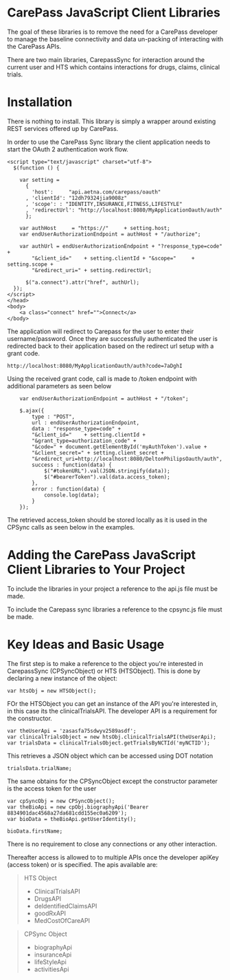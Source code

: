 CarePass JavaScript Client Libraries
====================================

The goal of these libraries is to remove the need for a CarePass developer to manage the baseline connectivity and data un-packing of interacting with the CarePass APIs.

There are two main libraries, CarepassSync for interaction around the current user and HTS which contains interactions for drugs, claims, clinical trials.

Installation
============

There is nothing to install. This library is simply a wrapper around existing REST services offered up by CarePass.

In order to use the CarePass Sync library the client application needs to start the OAuth 2 authentication work flow.

    <script type="text/javascript" charset="utf-8">
      $(function () {

        var setting =
          {
            'host':     "api.aetna.com/carepass/oauth"
          , 'clientId': "12dh79324jia9008z"
          , 'scope': : "IDENTITY,INSURANCE,FITNESS,LIFESTYLE"
          , 'redirectUrl': "http://localhost:8080/MyApplicationOauth/auth"
          };

        var authHost     = "https://"     + setting.host;
        var endUserAuthorizationEndpoint = authHost + "/authorize";
        
        var authUrl = endUserAuthorizationEndpoint + "?response_type=code" +
            "&client_id="    + setting.clientId + "&scope="     + setting.scope +
            "&redirect_uri=" + setting.redirectUrl;

          $("a.connect").attr("href", authUrl);
      });
    </script>
    </head>
    <body> 
    	<a class="connect" href="">Connect</a> 
  	</body>
  	
The application will redirect to Carepass for the user to enter their username/password. Once they are successfully 
authenticated the user is redirected back to their application based on the redirect url setup with a grant code.
  	  	  	
	http://localhost:8080/MyApplicationOauth/auth?code=7aDghI
	
Using the received grant code, call is made to /token endpoint with additional parameters as seen below
	
        var endUserAuthorizationEndpoint = authHost + "/token";

        $.ajax({
			type : "POST",
			url : endUserAuthorizationEndpoint,
			data : "response_type=code" +
            "&client_id="    + setting.clientId +
            "&grant_type=authorization_code" + 
            "&code=" + document.getElementById('myAuthToken').value +
            "&client_secret=" + setting.client_secret +
            "&redirect_uri=http://localhost:8080/DeltonPhilipsOauth/auth",
			success : function(data) {
				$("#tokenURL").val(JSON.stringify(data));
				$("#bearerToken").val(data.access_token);
			},
			error : function(data) {
				console.log(data);
			}
		});  
	
The retrieved access_token should be stored locally as it is used in the CPSync calls as seen below in the examples.
	
Adding the CarePass JavaScript Client Libraries to Your Project
=========================================================
To include the libraries in your project a reference to the api.js file must be made.

> <script type="text/javascript" src = "api.js"></script>

To include the Carepass sync libraries a reference to the cpsync.js file must be made.

> <script type="text/javascript" src = "cpsync.js"></script>

Key Ideas and Basic Usage
=========================

The first step is to make a reference to the object you're interested in CarepassSync (CPSyncObject) or HTS (HTSObject). This is done by declaring a new instance of the object:
 
	var htsObj = new HTSObject();
	
FOr the HTSObject you can get an instance of the API you're interested in, in this case its the clinicalTrialsAPI. The developer API is a requirement for the constructor.

	var theUserApi = 'zasasfa75sdwyv2589asdf';
	var clinicalTrialsObject = new htsObj.clinicalTrialsAPI(theUserApi);
	var trialsData = clinicalTrialsObject.getTrialsByNCTId('myNCTID');
	
This retrieves a JSON object which can be accessed using DOT notation

	trialsData.trialName;
	
The same obtains for the CPSyncObject except the constructor parameter is the access token for the user

	var cpSyncObj = new CPSyncObject();
	var theBioApi = new cpObj.biographyApi('Bearer 8834901dac4568a27da681cdd155ec0a6209');
	var bioData = theBioApi.getUserIdentity();
	
	bioData.firstName; 
	
There is no requirement to close any connections or any other interaction.

Thereafter access is allowed to to multiple APIs once the developer apiKey (access token) or is specified. The apis available are:

>HTS Object
>	* ClinicalTrialsAPI
>	* DrugsAPI
>	* deIdentifiedClaimsAPI
>	* goodRxAPI
>	* MedCostOfCareAPI

>CPSync Object
>	* biographyApi
>	* insuranceApi
>	* lifeStyleApi
>	* activitiesApi